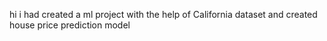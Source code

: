 hi i had created a ml project with the help of California dataset and created house price prediction model
